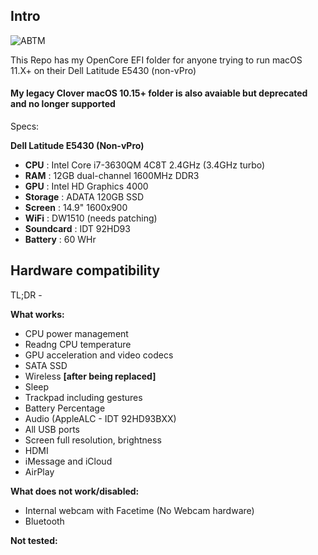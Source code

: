 Intro
---
![ABTM](https://i.ibb.co/K5hzyQn/Screen-Shot-2021-05-14-at-1-04-29-AM.png)

This Repo has my OpenCore EFI folder for anyone trying to run macOS 11.X+ on their Dell Latitude E5430 (non-vPro)
#### My legacy Clover macOS 10.15+ folder is also avaiable but deprecated and no longer supported
Specs:

__**Dell Latitude E5430 (Non-vPro)**__
- **CPU** : Intel Core i7-3630QM 4C8T 2.4GHz (3.4GHz turbo)
- **RAM** : 12GB dual-channel 1600MHz DDR3
- **GPU** : Intel HD Graphics 4000
- **Storage** : ADATA 120GB SSD
- **Screen** : 14.9" 1600x900
- **WiFi** : DW1510 (needs patching)
- **Soundcard** : IDT 92HD93
- **Battery** : 60 WHr

Hardware compatibility
---

TL;DR - 

**What works:**

- CPU power management
- Readng CPU temperature
- GPU acceleration and video codecs
- SATA SSD
- Wireless **[after being replaced]**
- Sleep
- Trackpad including gestures
- Battery Percentage
- Audio (AppleALC - IDT 92HD93BXX)
- All USB ports
- Screen full resolution, brightness
- HDMI
- iMessage and iCloud
- AirPlay

**What does not work/disabled:**
- Internal webcam with Facetime (No Webcam hardware)
- Bluetooth

**Not tested:**
